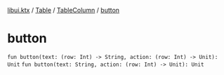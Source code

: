 [libui.ktx](../../README.md) / [Table](../README.md) / [TableColumn](README.md) / [button](button.md)

# button

`fun button(text: (row: Int) -> String, action: (row: Int) -> Unit): Unit`
`fun button(text: String, action: (row: Int) -> Unit): Unit`